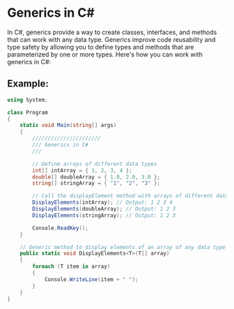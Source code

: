 # Generics in C#

In C#, generics provide a way to create classes, interfaces, and methods that can work with any data type. Generics improve code reusability and type safety by allowing you to define types and methods that are parameterized by one or more types. Here's how you can work with generics in C#:

## Example:

```csharp
using System;

class Program
{
    static void Main(string[] args)
    {
        //////////////////////
        /// Generics in C#
        ///

        // Define arrays of different data types
        int[] intArray = { 1, 2, 3, 4 };
        double[] doubleArray = { 1.0, 2.0, 3.0 };
        string[] stringArray = { "1", "2", "3" };

        // Call the displayElement method with arrays of different data types
        DisplayElements(intArray); // Output: 1 2 3 4
        DisplayElements(doubleArray); // Output: 1 2 3
        DisplayElements(stringArray); // Output: 1 2 3

        Console.ReadKey();
    }

    // Generic method to display elements of an array of any data type
    public static void DisplayElements<T>(T[] array)
    {
        foreach (T item in array)
        {
            Console.WriteLine(item + " ");
        }
    }
}
